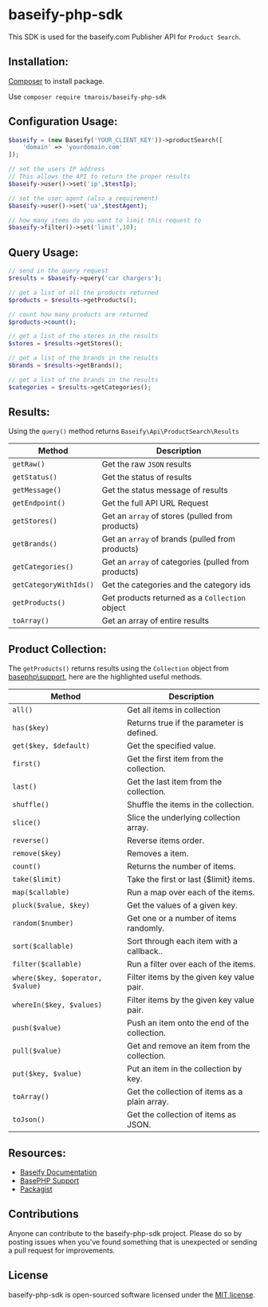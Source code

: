 # baseify-php-sdk
This SDK is used for the baseify.com Publisher API for `Product Search`.


## Installation:
[Composer](http://getcomposer.org/) to install package.

Use `composer require tmarois/baseify-php-sdk`


## Configuration Usage:
```php
$baseify = (new Baseify('YOUR_CLIENT_KEY'))->productSearch([
    'domain' => 'yourdomain.com'
]);

// set the users IP address
// This allows the API to return the proper results
$baseify->user()->set('ip',$testIp);

// set the user agent (also a requirement)
$baseify->user()->set('ua',$testAgent);

// how many items do you want to limit this request to
$baseify->filter()->set('limit',10);
```

## Query Usage:
```php
// send in the query request
$results = $baseify->query('car chargers');

// get a list of all the products returned
$products = $results->getProducts();

// count how many products are returned
$products->count();

// get a list of the stores in the results
$stores = $results->getStores();

// get a list of the brands in the results
$brands = $results->getBrands();

// get a list of the brands in the results
$categories = $results->getCategories();

```

## Results:

Using the `query()` method returns `Baseify\Api\ProductSearch\Results`

|Method  |Description |
|---	 |---		  |
|`getRaw()`  | Get the raw `JSON` results |
|`getStatus()` | Get the status of results |
|`getMessage()` | Get the status message of results |
|`getEndpoint()` | Get the full API URL Request |
|`getStores()` | Get an `array` of stores (pulled from products) |
|`getBrands()` | Get an `array` of brands (pulled from products) |
|`getCategories()` | Get an `array` of categories (pulled from products) |
|`getCategoryWithIds()` | Get the categories and the category ids |
|`getProducts()` | Get products returned as a `Collection` object |
|`toArray()` | Get an array of entire results |


## Product Collection:

The `getProducts()` returns results using the `Collection` object from [basephp\support](https://github.com/basephp/support), here are the highlighted useful methods.

|Method  |Description |
|---	 |---		  |
|`all()`                    | Get all items in collection |
|`has($key)`                | Returns true if the parameter is defined.  |
|`get($key, $default)`      | Get the specified value.	|
|`first()`              | Get the first item from the collection. |
|`last()`               | Get the last item from the collection. |
|`shuffle()`            | Shuffle the items in the collection. |
|`slice()`              | Slice the underlying collection array. |
|`reverse()`            | Reverse items order. |
|`remove($key)`         | Removes a item. |
|`count()`              | Returns the number of items. |
|`take($limit)`         | Take the first or last {$limit} items. |
|`map($callable)`       | Run a map over each of the items. |
|`pluck($value, $key)`  | Get the values of a given key. |
|`random($number)`      | Get one or a number of items randomly. |
|`sort($callable)`      | Sort through each item with a callback.. |
|`filter($callable)`    | Run a filter over each of the items.|
|`where($key, $operator, $value)` | Filter items by the given key value pair. |
|`whereIn($key, $values)` | Filter items by the given key value pair. |
|`push($value)`           | Push an item onto the end of the collection. |
|`pull($value)`           | Get and remove an item from the collection. |
|`put($key, $value)`      | Put an item in the collection by key. |
|`toArray()`              | Get the collection of items as a plain array. |
|`toJson()`               | Get the collection of items as JSON. |


## Resources:
* [Baseify Documentation](https://www.baseify.com/knowledgebase/developers/)
* [BasePHP Support](https://github.com/basephp/support)
* [Packagist](https://packagist.org/packages/tmarois/baseify-php-sdk)


## Contributions

Anyone can contribute to the baseify-php-sdk project. Please do so by posting issues when you've found something that is unexpected or sending a pull request for improvements.


## License

baseify-php-sdk is open-sourced software licensed under the [MIT license](https://opensource.org/licenses/MIT).
